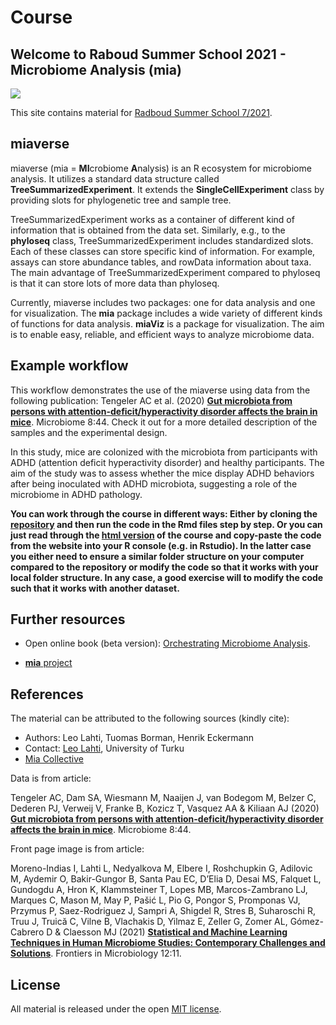 # Course

## Welcome to Raboud Summer School 2021 - Microbiome Analysis (mia)

![](https://user-images.githubusercontent.com/60338854/121848694-1072a480-ccf3-11eb-9af2-7fdefd8d1794.png)

This site contains material for [Radboud Summer School 7/2021](https://www.ru.nl/radboudsummerschool/courses/2021/brain-bacteria-behaviour/).


## miaverse

miaverse (mia = **MI**crobiome **A**nalysis) is an R ecosystem for microbiome analysis. It utilizes a standard data 
structure called **TreeSummarizedExperiment**. It extends the **SingleCellExperiment** class by
providing slots for phylogenetic tree and sample tree. 

TreeSummarizedExperiment works as a container of different kind of information that is 
obtained from the data set. Similarly, e.g., to the **phyloseq** class, TreeSummarizedExperiment 
includes standardized slots. Each of these classes can store specific kind of information. For example,
assays can store abundance tables, and rowData information about taxa.
The main advantage of TreeSummarizedExperiment compared to phyloseq is that it can store
lots of more data than phyloseq.

Currently, miaverse includes two packages: one for data analysis and one for visualization. 
The **mia** package includes a wide variety of different kinds of functions for data analysis. 
**miaViz** is a package for visualization. The aim is to enable easy, reliable, and efficient 
ways to analyze microbiome data. 

## Example workflow

This workflow demonstrates the use of the miaverse using data from the
following publication: Tengeler AC et al. (2020) [**Gut
microbiota from persons with attention-deficit/hyperactivity disorder
affects the brain in
mice**](https://doi.org/10.1186/s40168-020-00816-x). Microbiome 8:44. Check it out for a more detailed
description of the samples and the experimental design.

In this study, mice are colonized with the microbiota from participants with 
ADHD (attention deficit hyperactivity disorder) and healthy participants. 
The aim of the study was to assess whether the mice display ADHD behaviors after being 
inoculated with ADHD microbiota, suggesting a role of the microbiome in ADHD pathology.

**You can work through the course in different ways: Either by cloning the [repository](https://github.com/microbiome/course_2021_radboud) and then run the code in the Rmd files step by step. Or you can just read through the [html version](https://microbiome.github.io/course_2021_radboud/) of the course and copy-paste the code from the website into your R console (e.g. in Rstudio). In the latter case you either need to ensure a similar folder structure on your computer compared to the repository or modify the code so that it works with your local folder structure. In any case, a good exercise will to modify the code such that it works with another dataset.**
 


## Further resources

 * Open online book (beta version):
   [Orchestrating Microbiome Analysis](https://microbiome.github.io/OMA).

 * [**mia** project](https://microbiome.github.io)

## References 

The material can be attributed to the following sources (kindly cite):

 * Authors: Leo Lahti, Tuomas Borman, Henrik Eckermann
 * Contact: [Leo Lahti](http://datascience.utu.fi), University of Turku 
 * [Mia Collective](https://microbiome.github.io)
 
Data is from article:

Tengeler AC, Dam SA, Wiesmann M, Naaijen J, van Bodegom M, 
Belzer C, Dederen PJ, Verweij V, Franke B, Kozicz T, Vasquez AA & Kiliaan AJ (2020)
[**Gut microbiota from persons with attention-deficit/hyperactivity disorder affects the brain in mice**](https://doi.org/10.1186/s40168-020-00816-x).
Microbiome 8:44. 

Front page image is from article: 

Moreno-Indias I, Lahti L, Nedyalkova M, Elbere I, Roshchupkin G, Adilovic M, Aydemir O,
Bakir-Gungor B, Santa Pau EC, D’Elia D, Desai MS, Falquet L, Gundogdu A, Hron K, Klammsteiner T,
Lopes MB, Marcos-Zambrano LJ, Marques C, Mason M, May P, Pašić L, Pio G, Pongor S, Promponas VJ,
Przymus P, Saez-Rodriguez J, Sampri A, Shigdel R, Stres B, Suharoschi R, Truu J, Truică C,
Vilne B, Vlachakis D, Yilmaz E, Zeller G, Zomer AL, Gómez-Cabrero D & Claesson MJ (2021)
[**Statistical and Machine Learning Techniques in Human Microbiome Studies: Contemporary Challenges and Solutions**](https://doi.org/10.3389/fmicb.2021.635781). 
Frontiers in Microbiology 12:11. 

## License

All material is released under the open [MIT license](LICENSE).


